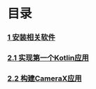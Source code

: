 # 目录

### [1 安装相关软件](./Installation/README.md)

### [2.1 实现第一个Kotlin应用](./FirstKotlin/README.md)

### [2.2 构建CameraX应用](./CameraX/README.md)
